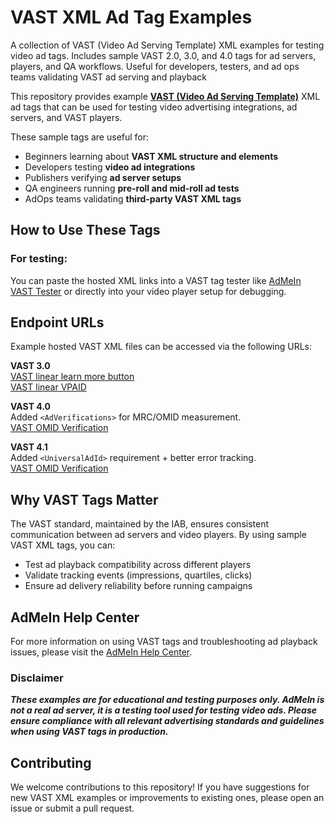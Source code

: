 # VAST XML Ad Tag Examples 
A collection of VAST (Video Ad Serving Template) XML examples for testing video ad tags. Includes sample VAST 2.0, 3.0, and 4.0 tags for ad servers, players, and QA workflows. Useful for developers, testers, and ad ops teams validating VAST ad serving and playback 

This repository provides example **[VAST (Video Ad Serving Template)](https://iabtechlab.com/standards/vast/)** XML ad tags that can be used for testing video advertising integrations, ad servers, and VAST players.  

These sample tags are useful for:  
- Beginners learning about **VAST XML structure and elements**
- Developers testing **video ad integrations**  
- Publishers verifying **ad server setups**  
- QA engineers running **pre-roll and mid-roll ad tests**  
- AdOps teams validating **third-party VAST XML tags** 


## How to Use These Tags

### For testing:
You can paste the hosted XML links into a VAST tag tester like [AdMeIn VAST Tester](https://admein.com/vast-tester) or directly into your video player setup for debugging.

## Endpoint URLs
Example hosted VAST XML files can be accessed via the following URLs:

**VAST 3.0**   
 [VAST linear learn more button](https://admein-advertising.github.io/vast-tag-xml-examples/vast-3.0/linear-learn-more-button.xml)  
 [VAST linear VPAID](https://admein-advertising.github.io/vast-tag-xml-examples/vast-3.0/linear-vpaid.xml)   


**VAST 4.0**   
 Added `<AdVerifications>` for MRC/OMID measurement.   
 [VAST OMID Verification](https://admein-advertising.github.io/vast-tag-xml-examples/vast-4.0/OMID-ad-verifications.xml)  


**VAST 4.1**   
 Added `<UniversalAdId>` requirement + better error tracking.   
 [VAST OMID Verification](https://admein-advertising.github.io/vast-tag-xml-examples/vast-4.0/OMID-ad-verifications.xml)  



## Why VAST Tags Matter

The VAST standard, maintained by the IAB, ensures consistent communication between ad servers and video players. By using sample VAST XML tags, you can:

- Test ad playback compatibility across different players
- Validate tracking events (impressions, quartiles, clicks)
- Ensure ad delivery reliability before running campaigns   

## AdMeIn Help Center

For more information on using VAST tags and troubleshooting ad playback issues, please visit the [AdMeIn Help Center](https://admein.com/help).

### Disclaimer
___These examples are for educational and testing purposes only. AdMeIn is not a real ad server, it is a testing tool used for testing video ads. Please ensure compliance with all relevant advertising standards and guidelines when using VAST tags in production.___

## Contributing

We welcome contributions to this repository! If you have suggestions for new VAST XML examples or improvements to existing ones, please open an issue or submit a pull request.
